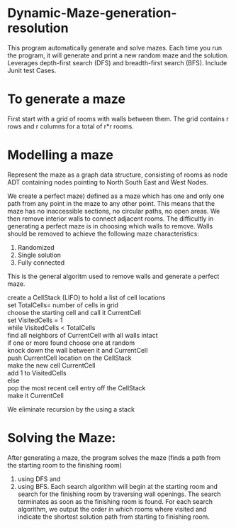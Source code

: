 # Dynamic-Maze-generation-resolution
This program automatically generate and solve mazes. Each time you run the program, it will generate and print a new random maze and the solution. Leverages depth-first search (DFS) and breadth-first search (BFS). Include Junit test Cases.

# To generate a maze
First start with a grid of rooms with walls between them. The grid contains r rows and r columns for a total of r*r rooms. 

# Modelling a maze
Represent the maze as a graph data structure, consisting of rooms as node ADT containing nodes pointing to North South East and West Nodes.

We create a perfect maze) defined as a maze which has one and only one path from any point in the maze to any other point. This means that the maze has no inaccessible sections, no circular paths, no open areas.
We then remove interior walls to connect adjacent rooms. The difficultly in generating a perfect maze is in choosing which walls to remove. Walls should be removed to achieve the following maze characteristics:

1. Randomized
2. Single solution
3. Fully connected

This is the general algoritm used to remove walls and generate a perfect maze.

create a CellStack (LIFO) to hold a list of cell locations<br>
set TotalCells= number of cells in grid<br>
choose the starting cell and call it CurrentCell<br>
set VisitedCells = 1<br>
while VisitedCells < TotalCells<br>
find all neighbors of CurrentCell with all walls intact<br>
if one or more found choose one at random<br>
knock down the wall between it and CurrentCell<br>
push CurrentCell location on the CellStack<br>
make the new cell CurrentCell<br>
add 1 to VisitedCells<br>
else<br>
pop the most recent cell entry off the CellStack<br>
make it CurrentCell<br>

We eliminate recursion by the using a stack

# Solving the Maze:
After generating a maze, the program solves the maze (finds a path from the starting room to the finishing room)
1. using DFS and
2. using BFS.
Each search algorithm will begin at the starting room and search for the finishing room by traversing wall openings. The search terminates as soon as the finishing room is found. 
For each search algorithm, we output the order in which rooms where visited and indicate the shortest solution path from starting to finishing room. 
